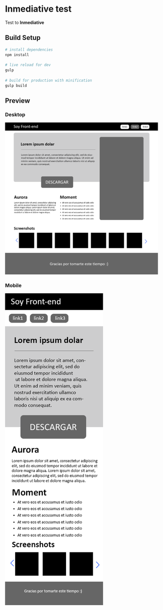 # Inmediative test
Test to **Inmediative**

## Build Setup

```bash
# install dependencies
npm install

# live reload for dev
gulp

# build for production with minification
gulp build
```

## Preview

### Desktop
![Desktop Preview](/doc/desktop.png)

### Mobile
![Desktop Preview](/doc/mobile.png)
